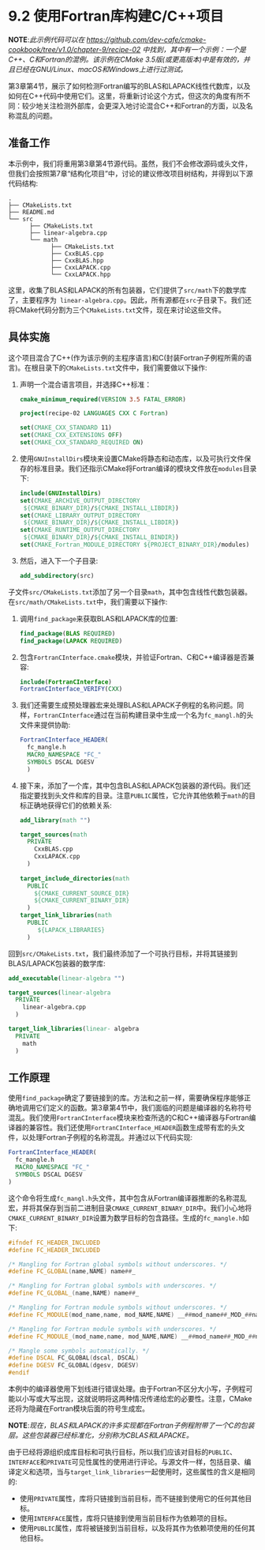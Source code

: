 # 9.2 使用Fortran库构建C/C++项目

**NOTE**:*此示例代码可以在 https://github.com/dev-cafe/cmake-cookbook/tree/v1.0/chapter-9/recipe-02 中找到，其中有一个示例：一个是C++、C和Fortran的混例。该示例在CMake 3.5版(或更高版本)中是有效的，并且已经在GNU/Linux、macOS和Windows上进行过测试。*

第3章第4节，展示了如何检测Fortran编写的BLAS和LAPACK线性代数库，以及如何在C++代码中使用它们。这里，将重新讨论这个方式，但这次的角度有所不同：较少地关注检测外部库，会更深入地讨论混合C++和Fortran的方面，以及名称混乱的问题。

## 准备工作

本示例中，我们将重用第3章第4节源代码。虽然，我们不会修改源码或头文件，但我们会按照第7章“结构化项目”中，讨论的建议修改项目树结构，并得到以下源代码结构:

```shell
.
├── CMakeLists.txt
├── README.md
└── src
      ├── CMakeLists.txt
      ├── linear-algebra.cpp
      └── math
            ├── CMakeLists.txt
            ├── CxxBLAS.cpp
            ├── CxxBLAS.hpp
            ├── CxxLAPACK.cpp
            └── CxxLAPACK.hpp
```

这里，收集了BLAS和LAPACK的所有包装器，它们提供了`src/math`下的数学库了，主要程序为` linear-algebra.cpp`。因此，所有源都在`src`子目录下。我们还将CMake代码分割为三个`CMakeLists.txt`文件，现在来讨论这些文件。

## 具体实施

这个项目混合了C++(作为该示例的主程序语言)和C(封装Fortran子例程所需的语言)。在根目录下的`CMakeLists.txt`文件中，我们需要做以下操作:

1. 声明一个混合语言项目，并选择C++标准：

   ```cmake
   cmake_minimum_required(VERSION 3.5 FATAL_ERROR)
   
   project(recipe-02 LANGUAGES CXX C Fortran)
   
   set(CMAKE_CXX_STANDARD 11)
   set(CMAKE_CXX_EXTENSIONS OFF)
   set(CMAKE_CXX_STANDARD_REQUIRED ON)
   ```

2. 使用`GNUInstallDirs`模块来设置CMake将静态和动态库，以及可执行文件保存的标准目录。我们还指示CMake将Fortran编译的模块文件放在`modules`目录下:

   ```cmake
   include(GNUInstallDirs)
   set(CMAKE_ARCHIVE_OUTPUT_DIRECTORY
   	${CMAKE_BINARY_DIR}/${CMAKE_INSTALL_LIBDIR})
   set(CMAKE_LIBRARY_OUTPUT_DIRECTORY
   	${CMAKE_BINARY_DIR}/${CMAKE_INSTALL_LIBDIR})
   set(CMAKE_RUNTIME_OUTPUT_DIRECTORY
   	${CMAKE_BINARY_DIR}/${CMAKE_INSTALL_BINDIR})
   set(CMAKE_Fortran_MODULE_DIRECTORY ${PROJECT_BINARY_DIR}/modules)
   ```

3. 然后，进入下一个子目录:

   ```cmake
   add_subdirectory(src)
   ```

子文件`src/CMakeLists.txt`添加了另一个目录`math`，其中包含线性代数包装器。在`src/math/CMakeLists.txt`中，我们需要以下操作:

1. 调用`find_package`来获取BLAS和LAPACK库的位置:

   ```cmake
   find_package(BLAS REQUIRED)
   find_package(LAPACK REQUIRED)
   ```

2. 包含`FortranCInterface.cmake`模块，并验证Fortran、C和C++编译器是否兼容:

   ```cmake
   include(FortranCInterface)
   FortranCInterface_VERIFY(CXX)
   ```

3. 我们还需要生成预处理器宏来处理BLAS和LAPACK子例程的名称问题。同样，`FortranCInterface`通过在当前构建目录中生成一个名为`fc_mangl.h`的头文件来提供协助:

   ```cmake
   FortranCInterface_HEADER(
     fc_mangle.h
     MACRO_NAMESPACE "FC_"
     SYMBOLS DSCAL DGESV
     )
   ```

4. 接下来，添加了一个库，其中包含BLAS和LAPACK包装器的源代码。我们还指定要找到头文件和库的目录。注意`PUBLIC`属性，它允许其他依赖于`math`的目标正确地获得它们的依赖关系:

   ```cmake
   add_library(math "")
   
   target_sources(math
     PRIVATE
       CxxBLAS.cpp
       CxxLAPACK.cpp
     )
     
   target_include_directories(math
     PUBLIC
       ${CMAKE_CURRENT_SOURCE_DIR}
       ${CMAKE_CURRENT_BINARY_DIR}
     )
   target_link_libraries(math
     PUBLIC
     	${LAPACK_LIBRARIES}
     )
   ```

回到`src/CMakeLists.txt`，我们最终添加了一个可执行目标，并将其链接到BLAS/LAPACK包装器的数学库:

```cmake
add_executable(linear-algebra "")

target_sources(linear-algebra
  PRIVATE
  	linear-algebra.cpp
  )

target_link_libraries(linear- algebra
  PRIVATE
  	math
  )
```

## 工作原理

使用`find_package`确定了要链接到的库。方法和之前一样，需要确保程序能够正确地调用它们定义的函数。第3章第4节中，我们面临的问题是编译器的名称符号混乱。我们使用`FortranCInterface`模块来检查所选的C和C++编译器与Fortran编译器的兼容性。我们还使用`FortranCInterface_HEADER`函数生成带有宏的头文件，以处理Fortran子例程的名称混乱。并通过以下代码实现:

```cmake
FortranCInterface_HEADER(
  fc_mangle.h
  MACRO_NAMESPACE "FC_"
  SYMBOLS DSCAL DGESV
)
```

这个命令将生成`fc_mangl.h`头文件，其中包含从Fortran编译器推断的名称混乱宏，并将其保存到当前二进制目录`CMAKE_CURRENT_BINARY_DIR`中。我们小心地将`CMAKE_CURRENT_BINARY_DIR`设置为数学目标的包含路径。生成的`fc_mangle.h`如下:

```c++
#ifndef FC_HEADER_INCLUDED
#define FC_HEADER_INCLUDED

/* Mangling for Fortran global symbols without underscores. */
#define FC_GLOBAL(name,NAME) name##_

/* Mangling for Fortran global symbols with underscores. */
#define FC_GLOBAL_(name,NAME) name##_

/* Mangling for Fortran module symbols without underscores. */
#define FC_MODULE(mod_name,name, mod_NAME,NAME) __##mod_name##_MOD_##name

/* Mangling for Fortran module symbols with underscores. */
#define FC_MODULE_(mod_name,name, mod_NAME,NAME) __##mod_name##_MOD_##name

/* Mangle some symbols automatically. */
#define DSCAL FC_GLOBAL(dscal, DSCAL)
#define DGESV FC_GLOBAL(dgesv, DGESV)
#endif
```

本例中的编译器使用下划线进行错误处理。由于Fortran不区分大小写，子例程可能以小写或大写出现，这就说明将这两种情况传递给宏的必要性。注意，CMake还将为隐藏在Fortran模块后面的符号生成宏。

**NOTE**:*现在，BLAS和LAPACK的许多实现都在Fortran子例程附带了一个C的包装层。这些包装器已经标准化，分别称为CBLAS和LAPACKE。*

由于已经将源组织成库目标和可执行目标，所以我们应该对目标的`PUBLIC`、`INTERFACE`和`PRIVATE`可见性属性的使用进行评论。与源文件一样，包括目录、编译定义和选项，当与`target_link_libraries`一起使用时，这些属性的含义是相同的:

* 使用`PRIVATE`属性，库将只链接到当前目标，而不链接到使用它的任何其他目标。
* 使用`INTERFACE`属性，库将只链接到使用当前目标作为依赖项的目标。
* 使用`PUBLIC`属性，库将被链接到当前目标，以及将其作为依赖项使用的任何其他目标。